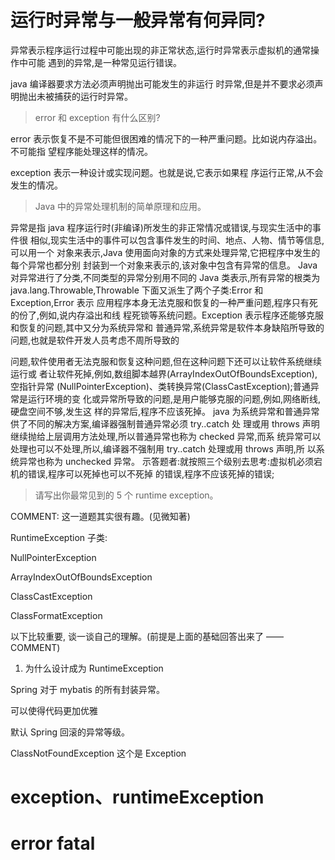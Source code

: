 # 运行时异常与一般异常有何异同?

异常表示程序运行过程中可能出现的非正常状态,运行时异常表示虚拟机的通常操作中可能 遇到的异常,是一种常见运行错误。

java 编译器要求方法必须声明抛出可能发生的非运行 时异常,但是并不要求必须声明抛出未被捕获的运行时异常。


> error 和 exception 有什么区别?


error 表示恢复不是不可能但很困难的情况下的一种严重问题。比如说内存溢出。不可能指 望程序能处理这样的情况。

exception 表示一种设计或实现问题。也就是说,它表示如果程 序运行正常,从不会发生的情况。



> Java 中的异常处理机制的简单原理和应用。


异常是指 java 程序运行时(非编译)所发生的非正常情况或错误,与现实生活中的事件很 相似,现实生活中的事件可以包含事件发生的时间、地点、人物、情节等信息,可以用一个 对象来表示,Java 使用面向对象的方式来处理异常,它把程序中发生的每个异常也都分别 封装到一个对象来表示的,该对象中包含有异常的信息。
Java 对异常进行了分类,不同类型的异常分别用不同的 Java 类表示,所有异常的根类为 java.lang.Throwable,Throwable 下面又派生了两个子类:Error 和 Exception,Error 表示 应用程序本身无法克服和恢复的一种严重问题,程序只有死的份了,例如,说内存溢出和线 程死锁等系统问题。Exception 表示程序还能够克服和恢复的问题,其中又分为系统异常和 普通异常,系统异常是软件本身缺陷所导致的问题,也就是软件开发人员考虑不周所导致的

问题,软件使用者无法克服和恢复这种问题,但在这种问题下还可以让软件系统继续运行或 者让软件死掉,例如,数组脚本越界(ArrayIndexOutOfBoundsException),空指针异常 (NullPointerException)、类转换异常(ClassCastException);普通异常是运行环境的变 化或异常所导致的问题,是用户能够克服的问题,例如,网络断线,硬盘空间不够,发生这 样的异常后,程序不应该死掉。
java 为系统异常和普通异常 供了不同的解决方案,编译器强制普通异常必须 try..catch 处 理或用 throws 声明继续抛给上层调用方法处理,所以普通异常也称为 checked 异常,而系 统异常可以处理也可以不处理,所以,编译器不强制用 try..catch 处理或用 throws 声明,所 以系统异常也称为 unchecked 异常。
示答题者:就按照三个级别去思考:虚拟机必须宕机的错误,程序可以死掉也可以不死掉 的错误,程序不应该死掉的错误;


> 请写出你最常见到的 5 个 runtime exception。

COMMENT: 这一道题其实很有趣。(见微知著)


RuntimeException  子类:


NullPointerException

ArrayIndexOutOfBoundsException

ClassCastException


ClassFormatException









以下比较重要, 谈一谈自己的理解。(前提是上面的基础回答出来了 —— COMMENT)

1) 为什么设计成为 RuntimeException


Spring 对于 mybatis 的所有封装异常。

可以使得代码更加优雅

默认 Spring 回滚的异常等级。













ClassNotFoundException 这个是 Exception











# exception、runtimeException

# error fatal



